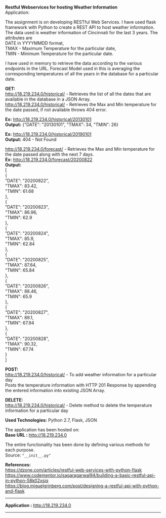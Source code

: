 **Restful Webservices for hosting Weather Information**  
Application:  

The assignment is on developing RESTful Web Services. I have used flask framework with Python to create a REST API to host weather information.  
The data used is weather information of Cincinnati for the last 3 years. The attributes are  
DATE in YYYYMMDD format,  
TMAX - Maximum Temperature for the particular date,  
TMIN - Minimum Temperature for the particular date.  
 
I have used in memory to retrieve the data according to the various endpoints in the URL. 
Forecast Model used in this is averaging the corresponding temperatures of all the years in the database for a particular date.  

**GET:**  
http://18.219.234.0/historical/ - Retrieves the list of all the dates that are available in the database in a JSON Array.  
http://18.219.234.0/historical/<dateYYYYMMDD> - Retrieves the Max and Min temperature for the date passed, if not available throws 404 error.  
  
**Ex:** http://18.219.234.0/historical/20130101  
**Output:** {"DATE": "20130101", "TMAX": 34, "TMIN": 26}  
  
**Ex:** http://18.219.234.0/historical/20190101  
**Output:** 404 - Not Found  
  
http://18.219.234.0/forecast/<dateYYYYMMDD> - Retrieves the Max and Min temperature for the date passed along with the next 7 days.  
**Ex:** http://18.219.234.0/forecast/20200822  
**Output:**  
[  
  {  
    "DATE": "20200822",   
    "TMAX": 83.42,   
    "TMIN": 61.68  
  },   
  {  
    "DATE": "20200823",   
    "TMAX": 86.96,   
    "TMIN": 62.9  
  },   
  {  
    "DATE": "20200824",   
    "TMAX": 85.9,   
    "TMIN": 62.84  
  },   
  {  
    "DATE": "20200825",   
    "TMAX": 87.64,   
    "TMIN": 65.84  
  },   
  {  
    "DATE": "20200826",   
    "TMAX": 88.46,   
    "TMIN": 65.9  
  },   
  {  
    "DATE": "20200827",   
    "TMAX": 89.1,   
    "TMIN": 67.94  
  },   
  {  
    "DATE": "20200828",   
    "TMAX": 90.32,   
    "TMIN": 67.74  
  }  
]  
  
**POST:**  
http://18.219.234.0/historical/ - To add weather information for a particular day  
Posts the temperature information with HTTP 201 Response by appending the entered information into existing JSON Array.  
  
**DELETE:**  
http://18.219.234.0/historical/<dateYYYYMMDD> - Delete method to delete the temperature information for a particular day  
  
**Used Technologies:** Python 2.7, Flask, JSON  
  
The application has been hosted on:  
**Base URL :** http://18.219.234.0  
  
The entire functionality has been done by defining various methods for each purpose.   
Source: ``"__init__.py"`` 

**References:**   
https://dzone.com/articles/restful-web-services-with-python-flask  
https://www.codementor.io/sagaragarwal94/building-a-basic-restful-api-in-python-58k02xsiq  
https://blog.miguelgrinberg.com/post/designing-a-restful-api-with-python-and-flask  
  
------------------------------------------------------------------------------------------   
  
**Application :** http://18.219.234.0   
  
------------------------------------------------------------------------------------------  

